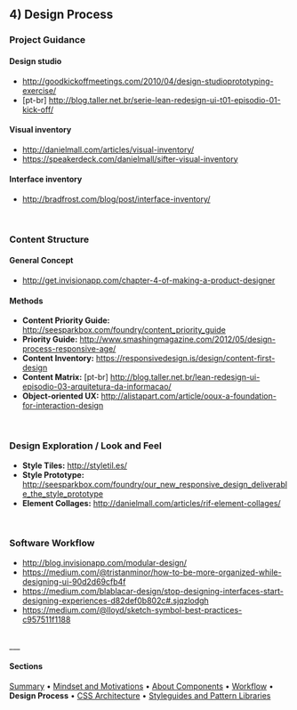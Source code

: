 ## 4) Design Process

### Project Guidance
#### Design studio
- http://goodkickoffmeetings.com/2010/04/design-studioprototyping-exercise/
- [pt-br] http://blog.taller.net.br/serie-lean-redesign-ui-t01-episodio-01-kick-off/

#### Visual inventory
- http://danielmall.com/articles/visual-inventory/
- https://speakerdeck.com/danielmall/sifter-visual-inventory

#### Interface inventory
- http://bradfrost.com/blog/post/interface-inventory/


<br/>


### Content Structure
#### General Concept
- http://get.invisionapp.com/chapter-4-of-making-a-product-designer

#### Methods
- **Content Priority Guide:** http://seesparkbox.com/foundry/content_priority_guide
- **Priority Guide:** http://www.smashingmagazine.com/2012/05/design-process-responsive-age/
- **Content Inventory:** https://responsivedesign.is/design/content-first-design
- **Content Matrix:** [pt-br] http://blog.taller.net.br/lean-redesign-ui-episodio-03-arquitetura-da-informacao/
- **Object-oriented UX:** http://alistapart.com/article/ooux-a-foundation-for-interaction-design


<br/>


### Design Exploration / Look and Feel
- **Style Tiles:** http://styletil.es/
- **Style Prototype:** http://seesparkbox.com/foundry/our_new_responsive_design_deliverable_the_style_prototype
- **Element Collages:** http://danielmall.com/articles/rif-element-collages/


<br/>


### Software Workflow
- http://blog.invisionapp.com/modular-design/
- https://medium.com/@tristanminor/how-to-be-more-organized-while-designing-ui-90d2d69cfb4f
- https://medium.com/blablacar-design/stop-designing-interfaces-start-designing-experiences-d82def0b802c#.sjqzlodgh
- https://medium.com/@lloyd/sketch-symbol-best-practices-c957511f1188


<br/>
___

#### Sections
[Summary](README.md) • [Mindset and Motivations](mindset-and-motivations.md) • [About Components](about-components.md) • [Workflow](workflow.md) • **Design Process** • [CSS Architecture](css-architecture.md) • [Styleguides and Pattern Libraries](styleguides-and-pattern-libraries.md)
